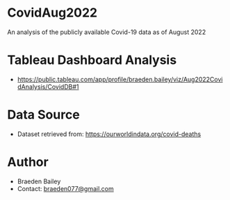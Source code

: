 # CovidAug2022
An analysis of the publicly available Covid-19 data as of August 2022

# Tableau Dashboard Analysis
- https://public.tableau.com/app/profile/braeden.bailey/viz/Aug2022CovidAnalysis/CovidDB#1

# Data Source
- Dataset retrieved from: https://ourworldindata.org/covid-deaths

# Author
- Braeden Bailey
- Contact: braeden077@gmail.com
